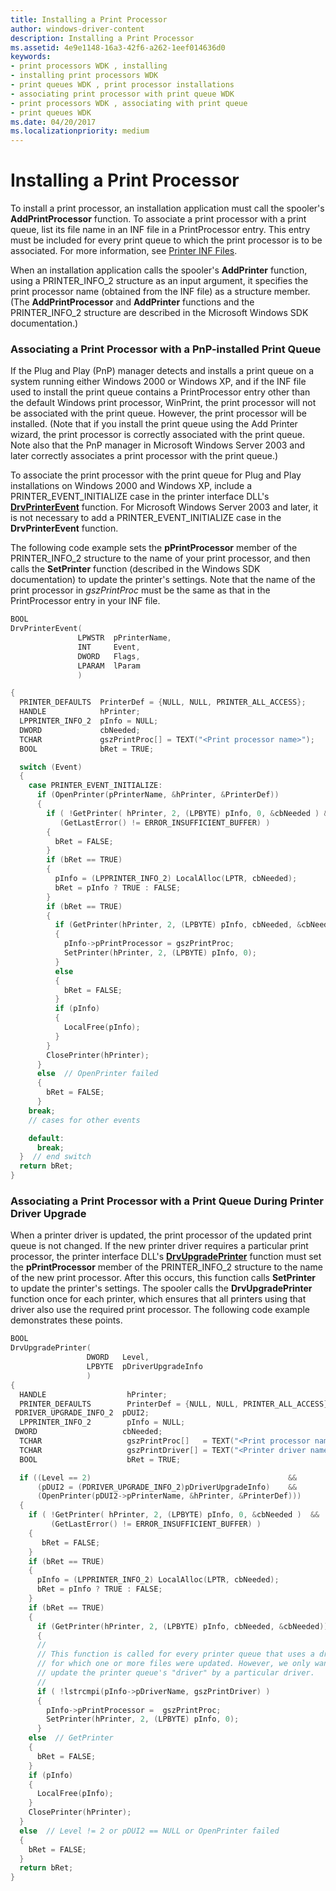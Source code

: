 ```yaml
---
title: Installing a Print Processor
author: windows-driver-content
description: Installing a Print Processor
ms.assetid: 4e9e1148-16a3-42f6-a262-1eef014636d0
keywords:
- print processors WDK , installing
- installing print processors WDK
- print queues WDK , print processor installations
- associating print processor with print queue WDK
- print processors WDK , associating with print queue
- print queues WDK
ms.date: 04/20/2017
ms.localizationpriority: medium
---
```


# Installing a Print Processor





To install a print processor, an installation application must call the spooler's **AddPrintProcessor** function. To associate a print processor with a print queue, list its file name in an INF file in a PrintProcessor entry. This entry must be included for every print queue to which the print processor is to be associated. For more information, see [Printer INF Files](printer-inf-files.md).

When an installation application calls the spooler's **AddPrinter** function, using a PRINTER\_INFO\_2 structure as an input argument, it specifies the print processor name (obtained from the INF file) as a structure member. (The **AddPrintProcessor** and **AddPrinter** functions and the PRINTER\_INFO\_2 structure are described in the Microsoft Windows SDK documentation.)

### Associating a Print Processor with a PnP-installed Print Queue

If the Plug and Play (PnP) manager detects and installs a print queue on a system running either Windows 2000 or Windows XP, and if the INF file used to install the print queue contains a PrintProcessor entry other than the default Windows print processor, WinPrint, the print processor will not be associated with the print queue. However, the print processor will be installed. (Note that if you install the print queue using the Add Printer wizard, the print processor is correctly associated with the print queue. Note also that the PnP manager in Microsoft Windows Server 2003 and later correctly associates a print processor with the print queue.)

To associate the print processor with the print queue for Plug and Play installations on Windows 2000 and Windows XP, include a PRINTER\_EVENT\_INITIALIZE case in the printer interface DLL's [**DrvPrinterEvent**](https://msdn.microsoft.com/library/windows/hardware/ff548564) function. For Microsoft Windows Server 2003 and later, it is not necessary to add a PRINTER\_EVENT\_INITIALIZE case in the **DrvPrinterEvent** function.

The following code example sets the **pPrintProcessor** member of the PRINTER\_INFO\_2 structure to the name of your print processor, and then calls the **SetPrinter** function (described in the Windows SDK documentation) to update the printer's settings. Note that the name of the print processor in *gszPrintProc* must be the same as that in the PrintProcessor entry in your INF file.

```cpp
BOOL
DrvPrinterEvent(
               LPWSTR  pPrinterName,
               INT     Event,
               DWORD   Flags,
               LPARAM  lParam
               )

{
  PRINTER_DEFAULTS  PrinterDef = {NULL, NULL, PRINTER_ALL_ACCESS};
  HANDLE            hPrinter;
  LPPRINTER_INFO_2  pInfo = NULL;
  DWORD             cbNeeded;
  TCHAR             gszPrintProc[] = TEXT("<Print processor name>");
  BOOL              bRet = TRUE;

  switch (Event)
  {
    case PRINTER_EVENT_INITIALIZE:
      if (OpenPrinter(pPrinterName, &hPrinter, &PrinterDef))
      {
        if ( !GetPrinter( hPrinter, 2, (LPBYTE) pInfo, 0, &cbNeeded ) &&
           (GetLastError() != ERROR_INSUFFICIENT_BUFFER) )
        {
          bRet = FALSE;
        }
        if (bRet == TRUE)
        {
          pInfo = (LPPRINTER_INFO_2) LocalAlloc(LPTR, cbNeeded);
          bRet = pInfo ? TRUE : FALSE;
        }
        if (bRet == TRUE)
        {
          if (GetPrinter(hPrinter, 2, (LPBYTE) pInfo, cbNeeded, &cbNeeded))
          {
            pInfo->pPrintProcessor = gszPrintProc;
            SetPrinter(hPrinter, 2, (LPBYTE) pInfo, 0);
          }
          else 
          {
            bRet = FALSE;
          }
          if (pInfo)
          {
            LocalFree(pInfo);
          }
        }
        ClosePrinter(hPrinter);
      }
      else  // OpenPrinter failed
      {
        bRet = FALSE;
      }
    break;
    // cases for other events

    default:
      break;
  }  // end switch
  return bRet;
}
```

### <a href="" id="associating-a-print-processor-with-a-print-queue-during-printer-driver"></a>Associating a Print Processor with a Print Queue During Printer Driver Upgrade

When a printer driver is updated, the print processor of the updated print queue is not changed. If the new printer driver requires a particular print processor, the printer interface DLL's [**DrvUpgradePrinter**](https://msdn.microsoft.com/library/windows/hardware/ff548648) function must set the **pPrintProcessor** member of the PRINTER\_INFO\_2 structure to the name of the new print processor. After this occurs, this function calls **SetPrinter** to update the printer's settings. The spooler calls the **DrvUpgradePrinter** function once for each printer, which ensures that all printers using that driver also use the required print processor. The following code example demonstrates these points.

```cpp
BOOL
DrvUpgradePrinter(
                 DWORD   Level,
                 LPBYTE  pDriverUpgradeInfo
                 )
{
  HANDLE                  hPrinter;
  PRINTER_DEFAULTS        PrinterDef = {NULL, NULL, PRINTER_ALL_ACCESS};
 PDRIVER_UPGRADE_INFO_2  pDUI2;
  LPPRINTER_INFO_2        pInfo = NULL;
 DWORD                   cbNeeded;
  TCHAR                   gszPrintProc[]   = TEXT("<Print processor name>");
  TCHAR                   gszPrintDriver[] = TEXT("<Printer driver name>");
  BOOL                    bRet = TRUE;

  if ((Level == 2)                                            &&
      (pDUI2 = (PDRIVER_UPGRADE_INFO_2)pDriverUpgradeInfo)    &&
      (OpenPrinter(pDUI2->pPrinterName, &hPrinter, &PrinterDef)))
  {
    if ( !GetPrinter( hPrinter, 2, (LPBYTE) pInfo, 0, &cbNeeded )  &&
         (GetLastError() != ERROR_INSUFFICIENT_BUFFER) )
    {
       bRet = FALSE;
    }
    if (bRet == TRUE)
    {
      pInfo = (LPPRINTER_INFO_2) LocalAlloc(LPTR, cbNeeded);
      bRet = pInfo ? TRUE : FALSE;
    }
    if (bRet == TRUE)
    {
      if (GetPrinter(hPrinter, 2, (LPBYTE) pInfo, cbNeeded, &cbNeeded))
      {
      //
      // This function is called for every printer queue that uses a driver
      // for which one or more files were updated. However, we only want to
      // update the printer queue's "driver" by a particular driver.
      //
      if ( !lstrcmpi(pInfo->pDriverName, gszPrintDriver) )
      {
        pInfo->pPrintProcessor =  gszPrintProc;
        SetPrinter(hPrinter, 2, (LPBYTE) pInfo, 0);
      }
    else  // GetPrinter 
    {
      bRet = FALSE;
    }
    if (pInfo)
    {
      LocalFree(pInfo);
    }
    ClosePrinter(hPrinter);
  }
  else  // Level != 2 or pDUI2 == NULL or OpenPrinter failed
  {
    bRet = FALSE;
  }
  return bRet;
}
```

 

 




